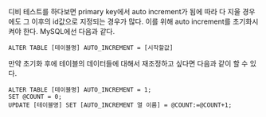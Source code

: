 디비 테스트를 하다보면 primary key에서 auto increment가 됨에 따라 다 지울 경우에도 그 이후의 id값으로 지정되는 경우가 많다. 이를 위해 auto increment를 초기화시켜야 한다. MySQL에선 다음과 같다.

```mysql
ALTER TABLE [테이블명] AUTO_INCREMENT = [시작할값]
```

만약 초기화 후에 테이블의 데이터들에 대해서 재조정하고 싶다면 다음과 같이 할 수 있다.

```mysql
ALTER TABLE [테이블명] AUTO_INCREMENT = 1;
SET @COUNT = 0;
UPDATE [테이블명] SET [AUTO_INCREMENT 열 이름] = @COUNT:=@COUNT+1;
```


